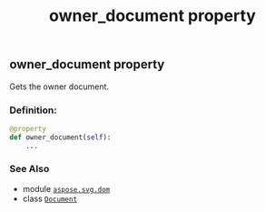 ﻿---
title: owner_document property
second_title: Aspose.SVG for Python via .NET API References
description: 
type: docs
weight: 860
url: /python-net/aspose.svg.dom/document/owner_document/
is_root: false
---

## owner_document property


Gets the owner document.
### Definition:
```python
@property
def owner_document(self):
    ...
```

### See Also
* module [`aspose.svg.dom`](../../)
* class [`Document`](/svg/python-net/aspose.svg.dom/document)
